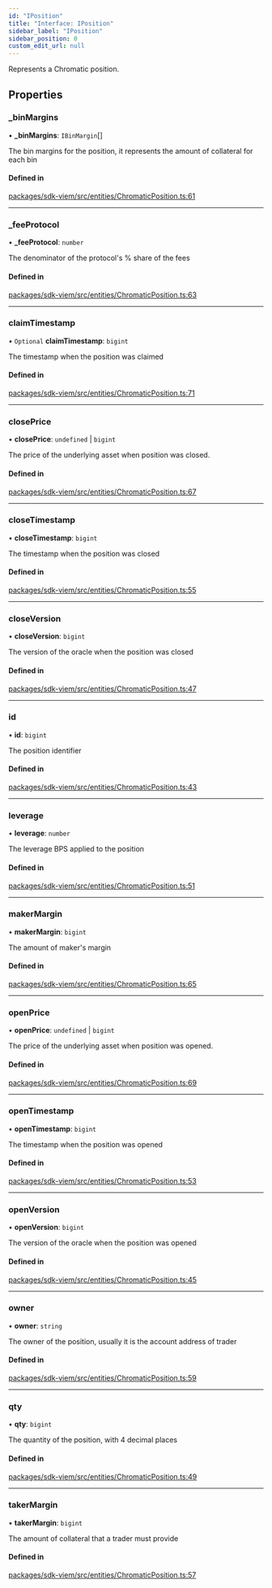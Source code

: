 ```yaml
---
id: "IPosition"
title: "Interface: IPosition"
sidebar_label: "IPosition"
sidebar_position: 0
custom_edit_url: null
---
```


Represents a Chromatic position.

## Properties

### \_binMargins

• **\_binMargins**: `IBinMargin`[]

The bin margins for the position, it represents the amount of collateral for each bin

#### Defined in

[packages/sdk-viem/src/entities/ChromaticPosition.ts:61](https://github.com/chromatic-protocol/sdk/blob/2222c20/packages/sdk-viem/src/entities/ChromaticPosition.ts#L61)

___

### \_feeProtocol

• **\_feeProtocol**: `number`

The denominator of the protocol's % share of the fees

#### Defined in

[packages/sdk-viem/src/entities/ChromaticPosition.ts:63](https://github.com/chromatic-protocol/sdk/blob/2222c20/packages/sdk-viem/src/entities/ChromaticPosition.ts#L63)

___

### claimTimestamp

• `Optional` **claimTimestamp**: `bigint`

The timestamp when the position was claimed

#### Defined in

[packages/sdk-viem/src/entities/ChromaticPosition.ts:71](https://github.com/chromatic-protocol/sdk/blob/2222c20/packages/sdk-viem/src/entities/ChromaticPosition.ts#L71)

___

### closePrice

• **closePrice**: `undefined` \| `bigint`

The price of the underlying asset when position was closed.

#### Defined in

[packages/sdk-viem/src/entities/ChromaticPosition.ts:67](https://github.com/chromatic-protocol/sdk/blob/2222c20/packages/sdk-viem/src/entities/ChromaticPosition.ts#L67)

___

### closeTimestamp

• **closeTimestamp**: `bigint`

The timestamp when the position was closed

#### Defined in

[packages/sdk-viem/src/entities/ChromaticPosition.ts:55](https://github.com/chromatic-protocol/sdk/blob/2222c20/packages/sdk-viem/src/entities/ChromaticPosition.ts#L55)

___

### closeVersion

• **closeVersion**: `bigint`

The version of the oracle when the position was closed

#### Defined in

[packages/sdk-viem/src/entities/ChromaticPosition.ts:47](https://github.com/chromatic-protocol/sdk/blob/2222c20/packages/sdk-viem/src/entities/ChromaticPosition.ts#L47)

___

### id

• **id**: `bigint`

The position identifier

#### Defined in

[packages/sdk-viem/src/entities/ChromaticPosition.ts:43](https://github.com/chromatic-protocol/sdk/blob/2222c20/packages/sdk-viem/src/entities/ChromaticPosition.ts#L43)

___

### leverage

• **leverage**: `number`

The leverage BPS applied to the position

#### Defined in

[packages/sdk-viem/src/entities/ChromaticPosition.ts:51](https://github.com/chromatic-protocol/sdk/blob/2222c20/packages/sdk-viem/src/entities/ChromaticPosition.ts#L51)

___

### makerMargin

• **makerMargin**: `bigint`

The amount of maker's margin

#### Defined in

[packages/sdk-viem/src/entities/ChromaticPosition.ts:65](https://github.com/chromatic-protocol/sdk/blob/2222c20/packages/sdk-viem/src/entities/ChromaticPosition.ts#L65)

___

### openPrice

• **openPrice**: `undefined` \| `bigint`

The price of the underlying asset when position was opened.

#### Defined in

[packages/sdk-viem/src/entities/ChromaticPosition.ts:69](https://github.com/chromatic-protocol/sdk/blob/2222c20/packages/sdk-viem/src/entities/ChromaticPosition.ts#L69)

___

### openTimestamp

• **openTimestamp**: `bigint`

The timestamp when the position was opened

#### Defined in

[packages/sdk-viem/src/entities/ChromaticPosition.ts:53](https://github.com/chromatic-protocol/sdk/blob/2222c20/packages/sdk-viem/src/entities/ChromaticPosition.ts#L53)

___

### openVersion

• **openVersion**: `bigint`

The version of the oracle when the position was opened

#### Defined in

[packages/sdk-viem/src/entities/ChromaticPosition.ts:45](https://github.com/chromatic-protocol/sdk/blob/2222c20/packages/sdk-viem/src/entities/ChromaticPosition.ts#L45)

___

### owner

• **owner**: `string`

The owner of the position, usually it is the account address of trader

#### Defined in

[packages/sdk-viem/src/entities/ChromaticPosition.ts:59](https://github.com/chromatic-protocol/sdk/blob/2222c20/packages/sdk-viem/src/entities/ChromaticPosition.ts#L59)

___

### qty

• **qty**: `bigint`

The quantity of the position, with 4 decimal places

#### Defined in

[packages/sdk-viem/src/entities/ChromaticPosition.ts:49](https://github.com/chromatic-protocol/sdk/blob/2222c20/packages/sdk-viem/src/entities/ChromaticPosition.ts#L49)

___

### takerMargin

• **takerMargin**: `bigint`

The amount of collateral that a trader must provide

#### Defined in

[packages/sdk-viem/src/entities/ChromaticPosition.ts:57](https://github.com/chromatic-protocol/sdk/blob/2222c20/packages/sdk-viem/src/entities/ChromaticPosition.ts#L57)
